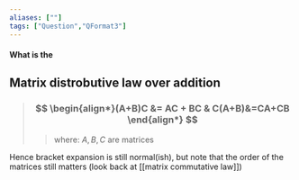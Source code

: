 ```yaml
---
aliases: [""]
tags: ["Question","QFormat3"]
---
```


#### What is the
## Matrix distrobutive law over addition

> ### $$ \begin{align*}(A+B)C &= AC + BC & C(A+B)&=CA+CB \end{align*} $$ 
>> where:
>> $A,B,C$ are matrices

Hence bracket expansion is still normal(ish), but note that the order of the matrices still matters (look back at [[matrix commutative law]])